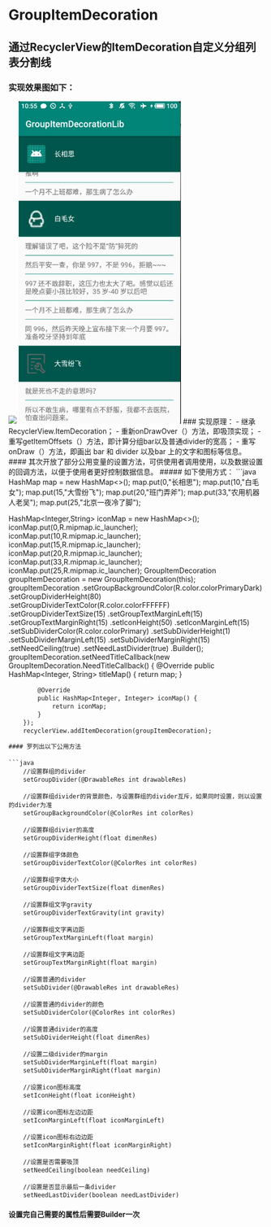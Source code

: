 # GroupItemDecoration
## 通过RecyclerView的ItemDecoration自定义分组列表分割线
### 实现效果图如下：

<img src="https://raw.githubusercontent.com/MTences/GroupItemDecoration/master/imgs/pic.gif" width=320/>
<img src="https://raw.githubusercontent.com/MTences/GroupItemDecoration/master/imgs/screen_pic.png" width=320/>
### 实现原理：
- 继承RecyclerView.ItemDecoration；
- 重新onDrawOver（）方法，即吸顶实现；
- 重写getItemOffsets（）方法，即计算分组bar以及普通divider的宽高；
- 重写onDraw（）方法，即画出 bar 和 divider 以及bar 上的文字和图标等信息。
#### 其次开放了部分公用变量的设置方法，可供使用者调用使用，以及数据设置的回调方法，以便于使用者更好控制数据信息。
##### 如下使用方式：
```java
HashMap<Integer,String> map = new HashMap<>();
map.put(0,"长相思");
map.put(10,"白毛女");
map.put(15,"大雪纷飞");
map.put(20,"班门弄斧");
map.put(33,"农用机器人老吴");
map.put(25,"北京一夜冷了脚");

HashMap<Integer,String> iconMap = new HashMap<>();
iconMap.put(0,R.mipmap.ic_launcher);
iconMap.put(10,R.mipmap.ic_launcher);
iconMap.put(15,R.mipmap.ic_launcher);
iconMap.put(20,R.mipmap.ic_launcher);
iconMap.put(33,R.mipmap.ic_launcher);
iconMap.put(25,R.mipmap.ic_launcher);
GroupItemDecoration groupItemDecoration = new GroupItemDecoration(this);
        groupItemDecoration
                .setGroupBackgroundColor(R.color.colorPrimaryDark)
                .setGroupDividerHeight(80)
                .setGroupDividerTextColor(R.color.colorFFFFFF)
                .setGroupDividerTextSize(15)
                .setGroupTextMarginLeft(15)
                .setGroupTextMarginRight(15)
                .setIconHeight(50)
                .setIconMarginLeft(15)
                .setSubDividerColor(R.color.colorPrimary)
                .setSubDividerHeight(1)
                .setSubDividerMarginLeft(15)
                .setSubDividerMarginRight(15)
                .setNeedCeiling(true)
                .setNeedLastDivider(true)
                .Builder();
        groupItemDecoration.setNeedTitleCallback(new GroupItemDecoration.NeedTitleCallback() {
            @Override
            public HashMap<Integer, String> titleMap() {
                return map;
            }

            @Override
            public HashMap<Integer, Integer> iconMap() {
                return iconMap;
            }
        });
        recyclerView.addItemDecoration(groupItemDecoration);
```
#### 罗列出以下公用方法

```java
    //设置群组的divider
    setGroupDivider(@DrawableRes int drawableRes)

    //设置群组divider的背景颜色，与设置群组的divider互斥，如果同时设置，则以设置的divider为准
    setGroupBackgroundColor(@ColorRes int colorRes)

    //设置群组divier的高度
    setGroupDividerHeight(float dimenRes)

    //设置群组字体颜色
    setGroupDividerTextColor(@ColorRes int colorRes)

    //设置群组字体大小
    setGroupDividerTextSize(float dimenRes)

    //设置群组文字gravity
    setGroupDividerTextGravity(int gravity)

    //设置群组文字离边距
    setGroupTextMarginLeft(float margin)

    //设置群组文字离边距
    setGroupTextMarginRight(float margin)

    //设置普通的divider
    setSubDivider(@DrawableRes int drawableRes)

    //设置普通的divider的颜色
    setSubDividerColor(@ColorRes int colorRes)

    //设置普通divider的高度
    setSubDividerHeight(float dimenRes)

    //设置二级divider的margin
    setSubDividerMarginLeft(float margin)
    setSubDividerMarginRight(float margin)

    //设置icon图标高度
    setIconHeight(float iconHeight)

    //设置icon图标左边边距
    setIconMarginLeft(float iconMarginLeft)

    //设置icon图标右边边距
    setIconMarginRight(float iconMarginRight)

    //设置是否需要吸顶
    setNeedCeiling(boolean needCeiling)

    //设置是否显示最后一条divider
    setNeedLastDivider(boolean needLastDivider)

```
#### 设置完自己需要的属性后需要Builder一次









